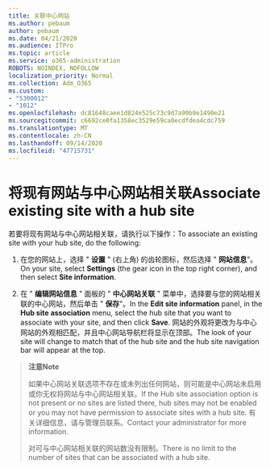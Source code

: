 ```yaml
---
title: 关联中心网站
ms.author: pebaum
author: pebaum
ms.date: 04/21/2020
ms.audience: ITPro
ms.topic: article
ms.service: o365-administration
ROBOTS: NOINDEX, NOFOLLOW
localization_priority: Normal
ms.collection: Adm_O365
ms.custom:
- "5300012"
- "1012"
ms.openlocfilehash: dc81648caee1d824e525c73c9d7a90b9e1490e21
ms.sourcegitcommit: c6692ce0fa1358ec3529e59ca0ecdfdea4cdc759
ms.translationtype: MT
ms.contentlocale: zh-CN
ms.lasthandoff: 09/14/2020
ms.locfileid: "47715731"
---
```

# <a name="associate-existing-site-with-a-hub-site"></a><span data-ttu-id="83adb-102">将现有网站与中心网站相关联</span><span class="sxs-lookup"><span data-stu-id="83adb-102">Associate existing site with a hub site</span></span>

<span data-ttu-id="83adb-103">若要将现有网站与中心网站相关联，请执行以下操作：</span><span class="sxs-lookup"><span data-stu-id="83adb-103">To associate an existing site with your hub site, do the following:</span></span>
  
1. <span data-ttu-id="83adb-104">在您的网站上，选择 " **设置** " (右上角) 的齿轮图标，然后选择 " **网站信息**"。</span><span class="sxs-lookup"><span data-stu-id="83adb-104">On your site, select **Settings** (the gear icon in the top right corner), and then select **Site information**.</span></span>

2. <span data-ttu-id="83adb-105">在 " **编辑网站信息** " 面板的 " **中心网站关联** " 菜单中，选择要与您的网站相关联的中心网站，然后单击 " **保存**"。</span><span class="sxs-lookup"><span data-stu-id="83adb-105">In the **Edit site information** panel, in the **Hub site association** menu, select the hub site that you want to associate with your site, and then click **Save**.</span></span> <span data-ttu-id="83adb-106">网站的外观将更改为与中心网站的外观相匹配，并且中心网站导航栏将显示在顶部。</span><span class="sxs-lookup"><span data-stu-id="83adb-106">The look of your site will change to match that of the hub site and the hub site navigation bar will appear at the top.</span></span>

><span data-ttu-id="83adb-107">**注意**</span><span class="sxs-lookup"><span data-stu-id="83adb-107">**Note**</span></span>
>
><span data-ttu-id="83adb-108">如果中心网站关联选项不存在或未列出任何网站，则可能是中心网站未启用或你无权将网站与中心网站相关联。</span><span class="sxs-lookup"><span data-stu-id="83adb-108">If the Hub site association option is not present or no sites are listed there, hub sites may not be enabled or you may not have permission to associate sites with a hub site.</span></span> <span data-ttu-id="83adb-109">有关详细信息，请与管理员联系。</span><span class="sxs-lookup"><span data-stu-id="83adb-109">Contact your administrator for more information.</span></span>
>
><span data-ttu-id="83adb-110">对可与中心网站相关联的网站数没有限制。</span><span class="sxs-lookup"><span data-stu-id="83adb-110">There is no limit to the number of sites that can be associated with a hub site.</span></span>
  
